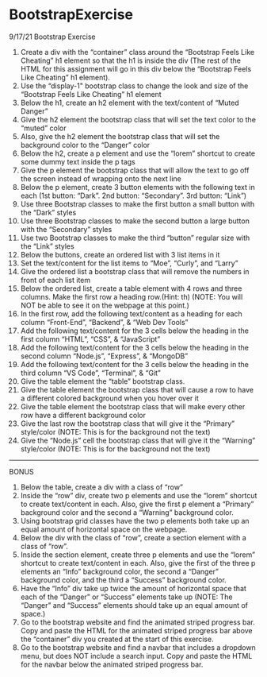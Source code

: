 # BootstrapExercise

9/17/21 Bootstrap Exercise

1. Create a div with the “container” class around the “Bootstrap Feels Like Cheating” h1 element so that the h1 is inside the div (The rest of the HTML for this assignment will go in this div below the “Bootstrap Feels Like Cheating” h1 element).
2. Use the “display-1" bootstrap class to change the look and size of the “Bootstrap Feels Like Cheating” h1 element
3. Below the h1, create an h2 element with the text/content of “Muted Danger”
4. Give the h2 element the bootstrap class that will set the text color to the “muted” color
5. Also, give the h2 element the bootstrap class that will set the background color to the “Danger” color
6. Below the h2, create a p element and use the “lorem” shortcut to create some dummy text inside the p tags
7. Give the p element the bootstrap class that will allow the text to go off the screen instead of wrapping onto the next line
8. Below the p element, create 3 button elements with the following text in each (1st button: “Dark”. 2nd button: “Secondary”. 3rd button: “Link”)
9. Use three Bootstrap classes to make the first button a small button with the “Dark” styles
10. Use three Bootstrap classes to make the second button a large button with the “Secondary” styles
11. Use two Bootstrap classes to make the third “button” regular size with the “Link” styles
12. Below the buttons, create an ordered list with 3 list items in it
13. Set the text/content for the list items to “Moe”, “Curly”, and “Larry”
14. Give the ordered list a bootstrap class that will remove the numbers in front of each list item
15. Below the ordered list, create a table element with 4 rows and three columns. Make the first row a heading row.(Hint: th) (NOTE: You will NOT be able to see it on the webpage at this point.)
16. In the first row, add the following text/content as a heading for each column “Front-End”, “Backend”, & “Web Dev Tools”
17. Add the following text/content for the 3 cells below the heading in the first column “HTML”, “CSS”, & “JavaScript”
18. Add the following text/content for the 3 cells below the heading in the second column “Node.js”, “Express”, & “MongoDB”
19. Add the following text/content for the 3 cells below the heading in the third column “VS Code”, “Terminal”, & “Git”
20. Give the table element the “table” bootstrap class.
21. Give the table element the bootstrap class that will cause a row to have a different colored background when you hover over it
22. Give the table element the bootstrap class that will make every other row have a different background color
23. Give the last row the bootstrap class that will give it the “Primary” style/color (NOTE: This is for the background not the text) 
24. Give the “Node.js” cell the bootstrap class that will give it the “Warning” style/color (NOTE: This is for the background not the text)

<hr>

BONUS<br>
1. Below the table, create a div with a class of “row”
2. Inside the “row” div, create two p elements and use the “lorem” shortcut to create text/content in each. Also, give the first p element a “Primary” background color and the second a “Warning” background color.
3. Using bootstrap grid classes have the two p elements both take up an equal amount of horizontal space on the webpage.
4. Below the div with the class of “row”, create a section element with a class of “row”.
5. Inside the section element, create three p elements and use the “lorem” shortcut to create text/content in each. Also, give the first of the three p elements an “Info” background color, the second a “Danger” background color, and the third a “Success” background color.
6. Have the “Info” div take up twice the amount of horizontal space that each of the “Danger” or “Success” elements take up (NOTE: The “Danger” and “Success” elements should take up an equal amount of space.)
7. Go to the bootstrap website and find the animated striped progress bar. Copy and paste the HTML for the animated striped progress bar above the “container” div you created at the start of this exercise.
8. Go to the bootstrap website and find a navbar that includes a dropdown menu, but does NOT include a search input. Copy and paste the HTML for the navbar below the animated striped progress bar.
